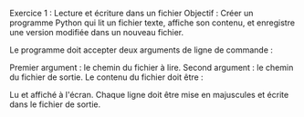 Exercice 1 : Lecture et écriture dans un fichier
Objectif : Créer un programme Python qui lit un fichier texte, affiche son contenu, 
et enregistre une version modifiée dans un nouveau fichier.

Le programme doit accepter deux arguments de ligne de commande :

Premier argument : le chemin du fichier à lire.
Second argument : le chemin du fichier de sortie.
Le contenu du fichier doit être :

Lu et affiché à l'écran.
Chaque ligne doit être mise en majuscules et écrite dans le fichier de sortie.
